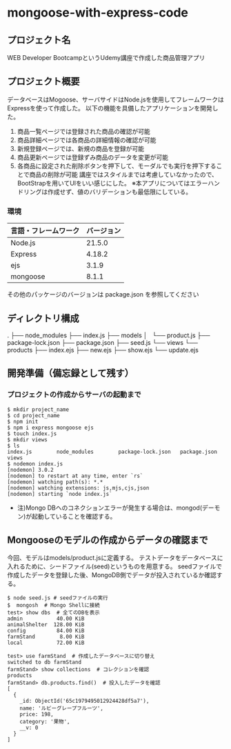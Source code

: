 # mongoose-with-express-code
## プロジェクト名
WEB Developer BootcampというUdemy講座で作成した商品管理アプリ　

## プロジェクト概要
データベースはMogoose、サーバサイドはNode.jsを使用してフレームワークはExpressを使って作成した。
以下の機能を具備したアプリケーションを開発した。
1. 商品一覧ページでは登録された商品の確認が可能
2. 商品詳細ページでは各商品の詳細情報の確認が可能
3. 新規登録ページでは、新規の商品を登録が可能
4. 商品更新ページでは登録ずみ商品のデータを変更が可能
5. 各商品に設定された削除ボタンを押下して、モーダルでも実行を押下することで商品の削除が可能
講座ではスタイルまでは考慮していなかったので、BootStrapを用いてUIをいい感じにした。
※本アプリについてはエラーハンドリングは作成せず、値のバリデーションも最低限にしている。

### 環境
| 言語・フレームワーク  | バージョン |
| --------------------- | ---------- |
| Node.js                | 21.5.0     |
| Express                | 4.18.2      |
| ejs                    | 3.1.9     |
| mongoose                | 8.1.1        |
その他のパッケージのバージョンは package.json を参照してください

## ディレクトリ構成
.
├── node_modules
├── index.js
├── models
│   └── product.js
├── package-lock.json
├── package.json
├── seed.js
└── views
    └── products
        ├── index.ejs
        ├── new.ejs
        ├── show.ejs
        └── update.ejs

## 開発準備（備忘録として残す）
### プロジェクトの作成からサーバの起動まで
```
$ mkdir project_name
$ cd project_name
$ npm init
$ npm i express mongoose ejs
$ touch index.js
$ mkdir views
$ ls
index.js		node_modules		package-lock.json	package.json		views
$ nodemon index.js
[nodemon] 3.0.2
[nodemon] to restart at any time, enter `rs`
[nodemon] watching path(s): *.*
[nodemon] watching extensions: js,mjs,cjs,json
[nodemon] starting `node index.js`
```
- 注)Mongo DBへのコネクションエラーが発生する場合は、mongod(デーモン)が起動していることを確認する。

##  Mongooseのモデルの作成からデータの確認まで
今回、モデルはmodels/product.jsに定義する。
テストデータをデータベースに入れるために、シードファイル(seed)というものを用意する。
seedファイルで作成したデータを登録した後、MongoDB側でデータが投入されているか確認する。
```
$ node seed.js # seedファイルの実行
$  mongosh  # Mongo Shellに接続
test> show dbs  # 全てのDBを表示
admin           40.00 KiB
animalShelter  128.00 KiB
config          84.00 KiB
farmStand        8.00 KiB
local           72.00 KiB

test> use farmStand  # 作成したデータベースに切り替え
switched to db farmStand
farmStand> show collections  # コレクションを確認
products
farmStand> db.products.find()  # 投入したデータを確認
[
  {
    _id: ObjectId('65c1979495012924428df5a7'),
    name: 'ルビーグレープフルーツ',
    price: 198,
    category: '果物',
    __v: 0
  }
]

```

